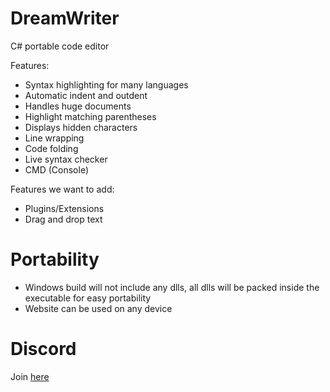 # DreamWriter
C# portable code editor

Features:
* Syntax highlighting for many languages
* Automatic indent and outdent
* Handles huge documents
* Highlight matching parentheses
* Displays hidden characters
* Line wrapping
* Code folding
* Live syntax checker
* CMD (Console)

Features we want to add:
* Plugins/Extensions
* Drag and drop text

# Portability
* Windows build will not include any dlls, all dlls will be packed inside the executable for easy portability
* Website can be used on any device

# Discord
Join [here](https://discord.gg/SpRYUvDDfy)
